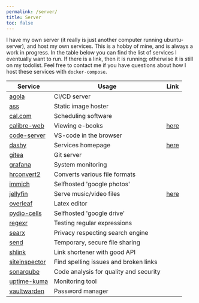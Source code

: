 ```yaml
---
permalink: /server/
title: Server
toc: false
---
```


I have my own server (it really is just another computer running ubuntu-server), and host my own services. 
This is a hobby of mine, and is always a work in progress.
In the table below you can find the list of services I eventually want to run.
If there is a link, then it is running; otherwise it is still on my todolist.
Feel free to contact me if you have questions about how I host these services with `docker-compose`.

| Service                                                         | Usage                                  | Link                                           |
|-----------------------------------------------------------------|----------------------------------------|------------------------------------------------|
| [agola](https://github.com/agola-io/agola)                      | CI/CD server                           |                                                |
| [ass](https://github.com/tycrek/ass)                            | Static image hoster                    |                                                |
| [cal.com](https://github.com/calcom/cal.com)                    | Scheduling software                    |                                                |
| [calibre-web](https://github.com/janeczku/calibre-web)          | Viewing e-books                        | [here](https://dbarenholz.hopto.org/library)   |
| [code-server](https://github.com/coder/code-server)             | VS-code in the browser                 |                                                |
| [dashy](https://github.com/Lissy93/dashy)                       | Services homepage                      | [here](https://dbarenholz.hopto.org/)          |
| [gitea](https://github.com/go-gitea/gitea)                      | Git server                             |                                                |
| [grafana](https://github.com/grafana/grafana)                   | System monitoring                      |                                                |
| [hrconvert2](https://github.com/zelon88/HRConvert2)             | Converts various file formats          |                                                |
| [immich](https://github.com/immich-app/immich)                  | Selfhosted 'google photos'             |                                                |
| [jellyfin](https://github.com/jellyfin/jellyfin)                | Serve music/video files                | [here](https://dbarenholz.hopto.org/jellyfin/) |
| [overleaf](https://github.com/overleaf/overleaf)                | Latex editor                           |                                                |
| [pydio-cells](https://github.com/pydio/cells)                   | Selfhosted 'google drive'              |                                                |
| [regexr](https://github.com/gskinner/regexr)                    | Testing regular expressions            |                                                |
| [searx](https://github.com/searx/searx)                         | Privacy respecting search engine       |                                                |
| [send](https://github.com/timvisee/send)                        | Temporary, secure file sharing         |                                                |
| [shlink](https://github.com/shlinkio/shlink)                    | Link shortener with good API           |                                                |
| [siteinspector](https://github.com/siteinspector/siteinspector) | Find spelling issues and broken links  |                                                |
| [sonarqube](https://github.com/SonarSource/sonarqube)           | Code analysis for quality and security |                                                |
| [uptime-kuma](https://github.com/louislam/uptime-kuma)          | Monitoring tool                        |                                                |
| [vaultwarden](https://github.com/dani-garcia/vaultwarden)       | Password manager                       |                                                |
